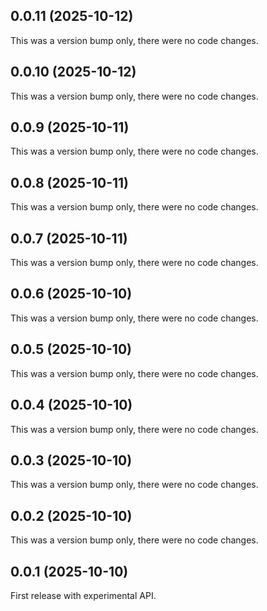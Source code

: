 ## 0.0.11 (2025-10-12)

This was a version bump only, there were no code changes.

## 0.0.10 (2025-10-12)

This was a version bump only, there were no code changes.

## 0.0.9 (2025-10-11)

This was a version bump only, there were no code changes.

## 0.0.8 (2025-10-11)

This was a version bump only, there were no code changes.

## 0.0.7 (2025-10-11)

This was a version bump only, there were no code changes.

## 0.0.6 (2025-10-10)

This was a version bump only, there were no code changes.

## 0.0.5 (2025-10-10)

This was a version bump only, there were no code changes.

## 0.0.4 (2025-10-10)

This was a version bump only, there were no code changes.

## 0.0.3 (2025-10-10)

This was a version bump only, there were no code changes.

## 0.0.2 (2025-10-10)

This was a version bump only, there were no code changes.

## 0.0.1 (2025-10-10)

First release with experimental API.
